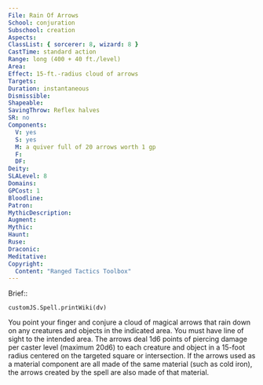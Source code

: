 ```yaml
---
File: Rain Of Arrows
School: conjuration
Subschool: creation
Aspects: 
ClassList: { sorcerer: 8, wizard: 8 }
CastTime: standard action
Range: long (400 + 40 ft./level)
Area: 
Effect: 15-ft.-radius cloud of arrows
Targets: 
Duration: instantaneous
Dismissible: 
Shapeable: 
SavingThrow: Reflex halves
SR: no
Components:
  V: yes
  S: yes
  M: a quiver full of 20 arrows worth 1 gp
  F: 
  DF: 
Deity: 
SLALevel: 8
Domains: 
GPCost: 1
Bloodline: 
Patron: 
MythicDescription: 
Augment: 
Mythic: 
Haunt: 
Ruse: 
Draconic: 
Meditative: 
Copyright:
  Content: "Ranged Tactics Toolbox"
---
```

Brief:: 

```dataviewjs
customJS.Spell.printWiki(dv)
```

You point your finger and conjure a cloud of magical arrows that rain down on any creatures and objects in the indicated area. You must have line of sight to the intended area. The arrows deal 1d6 points of piercing damage per caster level (maximum 20d6) to each creature and object in a 15-foot radius centered on the targeted square or intersection.  If the arrows used as a material component are all made of the same material (such as cold iron), the arrows created by the spell are also made of that material.
